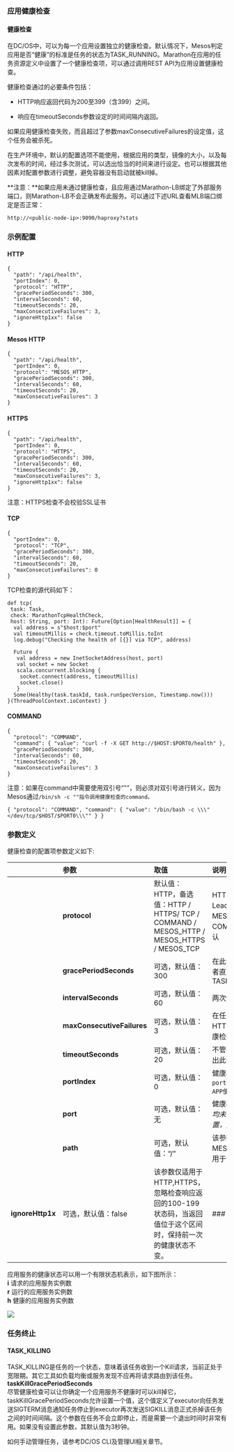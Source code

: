 ### 应用健康检查

#### 健康检查

在DC/OS中，可以为每一个应用设置独立的健康检查。默认情况下，Mesos判定应用是否“健康”的标准是任务的状态为TASK\_RUNNING。Marathon在应用的任务资源定义中设置了一个健康检查项，可以通过调用REST API为应用设置健康检查。

健康检查通过的必要条件包括：

* HTTP响应返回代码为200至399（含399）之间。

* 响应在timeoutSeconds参数设定的时间间隔内返回。


如果应用健康检查失败，而且超过了参数maxConsecutiveFailures的设定值，这个任务会被杀死。

在生产环境中，默认的配置选项不能使用，根据应用的类型，镜像的大小，以及每次发布的时间，经过多次测试，可以选出恰当的时间来进行设定。也可以根据其他因素对配置参数进行调整，避免容器没有启动就被kill掉。

**注意：**如果应用未通过健康检查，且应用通过Marathon-LB绑定了外部服务端口，则Marathon-LB不会正确发布此服务。可以通过下述URL查看MLB端口绑定是否正常：

```
http://<public-node-ip>:9090/haproxy?stats
```

### **示例配置**

#### HTTP

```
{ 
  "path": "/api/health", 
  "portIndex": 0, 
  "protocol": "HTTP", 
  "gracePeriodSeconds": 300, 
  "intervalSeconds": 60, 
  "timeoutSeconds": 20, 
  "maxConsecutiveFailures": 3, 
  "ignoreHttp1xx": false 
}
```

#### Mesos HTTP

```
{ 
  "path": "/api/health", 
  "portIndex": 0, 
  "protocol": "MESOS_HTTP", 
  "gracePeriodSeconds": 300, 
  "intervalSeconds": 60, 
  "timeoutSeconds": 20, 
  "maxConsecutiveFailures": 3 
}
```

#### HTTPS

```
{ 
  "path": "/api/health", 
  "portIndex": 0, 
  "protocol": "HTTPS", 
  "gracePeriodSeconds": 300, 
  "intervalSeconds": 60, 
  "timeoutSeconds": 20, 
  "maxConsecutiveFailures": 3, 
  "ignoreHttp1xx": false
}
```

注意：HTTPS检查不会校验SSL证书

#### TCP

```
{ 
  "portIndex": 0, 
  "protocol": "TCP", 
  "gracePeriodSeconds": 300, 
  "intervalSeconds": 60, 
  "timeoutSeconds": 20, 
  "maxConsecutiveFailures": 0
}
```

TCP检查的源代码如下：

```
def tcp( 
 task: Task, 
 check: MarathonTcpHealthCheck, 
 host: String, port: Int): Future[Option[HealthResult]] = { 
  val address = s"$host:$port" 
  val timeoutMillis = check.timeout.toMillis.toInt 
  log.debug("Checking the health of [{}] via TCP", address)

  Future {     
   val address = new InetSocketAddress(host, port)     
   val socket = new Socket     
   scala.concurrent.blocking {     
    socket.connect(address, timeoutMillis)     
    socket.close() 
   } 
  Some(Healthy(task.taskId, task.runSpecVersion, Timestamp.now())) 
}(ThreadPoolContext.ioContext) }
```

#### COMMAND

```
{ 
  "protocol": "COMMAND", 
  "command": { "value": "curl -f -X GET http://$HOST:$PORT0/health" }, 
  "gracePeriodSeconds": 300, 
  "intervalSeconds": 60, 
  "timeoutSeconds": 20, 
  "maxConsecutiveFailures": 3
}
```

注意：如果在command中需要使用双引号“"”，则必须对双引号进行转义，因为Mesos通过`/bin/sh -c ""指令调用健康检查的command。`

```
{ "protocol": "COMMAND", "command": { "value": "/bin/bash -c \\\"</dev/tcp/$HOST/$PORT0\\\"" } }
```

### **参数定义**

健康检查的配置项参数定义如下:

|  | 参数 | 取值 | 说明 |
| :--- | :--- | :--- | :--- |
|  | **protocol** | 默认值：HTTP，备选值：HTTP / HTTPS/ TCP / COMMAND / MESOS\_HTTP / MESOS\_HTTPS / MESOS\_TCP | HTTP/HTTPS/TCP检查是通过当前的Marathon Leader 来执行确认； MESOS\_HTTP/MESOS\_HTTPS/MESOS\_TCP和COMMAND是由正在执行当前任务的节点检查确认 |
|  | **gracePeriodSeconds** | 可选，默认值：300 | 在此设定值阶段内，所有检查失败将被忽略，或者直至任务第一次进入健康状态即TASK\_RUNNING |
|  | **intervalSeconds** | 可选，默认值：60 | 两次健康检查操作的时间间隔 |
|  | **maxConsecutiveFailures** | 可选，默认值：3 | 在任务被杀死之前健康检查连续失败的次数。对HTTP和TCP检查，如果设置为0，则任务即使健康检查失败也不会被杀死。 |
|  | **timeoutSeconds** | 可选，默认值：20 | 不管有没有响应返回值，健康检查操作的返回超出此设定值即认为检查未通过。 |
|  | **portIndex** | 可选，默认值：0 | 健康检查所访问的此应用定义中的`ports或portDefinitions数组中的端口索引。使用索引可以让APP使用自定义端口` |
|  | **port** | 可选，默认值：无 | 健康检查所访问的端口。注意：_portIndex或port均未设置时，默认使用portIndex；如果同时设置，则优先使用port参数的设置值_ |
|  | **path** | 可选，默认值：“\/” | 该参数仅适用于MESOS\_HTTP,MESOS\_HTTPS,HTTP,HTTPS，用于设置健康检查访问的路径 |
| **ignoreHttp1x** | 可选，默认值：false | 该参数仅适用于HTTP,HTTPS，忽略检查响应返回的100-199状态码，当返回值位于这个区间时，保持前一次的健康状态不变。 | \#\#\# **应用服务健康状态生命周期** |

应用服务的健康状态可以用一个有限状态机表示，如下图所示：  
**i** 请求的应用服务实例数  
**r** 运行的应用服务实例数  
**h** 健康的应用服务实例数

![](/assets/dcos_marathon_app_state.png)

### 任务终止

#### **TASK\_KILLING**

TASK\_KILLING是任务的一个状态，意味着该任务收到一个Kill请求，当前正处于宽限期。其它工具如负载均衡或服务发现不应再将请求路由到该任务。  
**taskKillGracePeriodSeconds**  
尽管健康检查可以让你确定一个应用服务不健康时可以kill掉它，taskKillGracePeriodSeconds允许设置一个值，这个值定义了executor向任务发送SIGTERM消息通知任务停止到executor再次发送SIGKILL消息正式杀掉该任务之间的时间间隔。这个参数在任务不会立即停止，而是需要一个退出时间时非常有用。如果没有设置此参数，其默认值为3秒钟。

如何手动管理任务，请参考DC/OS CLI及管理UI相关章节。

